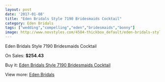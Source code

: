 ```yaml
---
layout: post
date: '2017-01-08'
title: "Eden Bridals Style 7190 Bridesmaids Cocktail"
category: Eden Bridals
tags: ["wedding","compelling","eden","bridesmaids","bonny"]
image: http://www.novstyles.com/4584-thickbox_default/eden-bridals-style-7190-bridesmaids-cocktail.jpg
---
```

Eden Bridals Style 7190 Bridesmaids Cocktail

On Sales: **$254.43**
<a href="https://www.novstyles.com/en/eden-bridals/2930-eden-bridals-style-7190-bridesmaids-cocktail.html"><amp-img layout="responsive" width="600" height="600" src="//www.novstyles.com/4584-thickbox_default/eden-bridals-style-7190-bridesmaids-cocktail.jpg" alt="Eden Bridals Style 7190 Bridesmaids Cocktail 0" /></a>
<a href="https://www.novstyles.com/en/eden-bridals/2930-eden-bridals-style-7190-bridesmaids-cocktail.html"><amp-img layout="responsive" width="600" height="600" src="//www.novstyles.com/4585-thickbox_default/eden-bridals-style-7190-bridesmaids-cocktail.jpg" alt="Eden Bridals Style 7190 Bridesmaids Cocktail 1" /></a>

Buy it: [Eden Bridals Style 7190 Bridesmaids Cocktail](https://www.novstyles.com/en/eden-bridals/2930-eden-bridals-style-7190-bridesmaids-cocktail.html "Eden Bridals Style 7190 Bridesmaids Cocktail")

View more: [Eden Bridals](https://www.novstyles.com/en/19-eden-bridals "Eden Bridals")